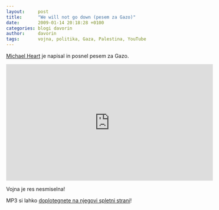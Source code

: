 ```yaml
---
layout:     post
title:      "We will not go down (pesem za Gazo)"
date:       2009-01-14 20:18:28 +0100
categories: blogi davorin
author:		davorin
tags:		vojna, politika, Gaza, Palestina, YouTube
---
```


[Michael Heart](http://www.michaelheart.com/) je napisal in posnel pesem za Gazo.

<div class="video-container">
	<iframe width="560" height="315" src="https://www.youtube.com/embed/dlfhoU66s4Y" frameborder="0" allow="autoplay; encrypted-media" allowfullscreen></iframe>
</div>

Vojna je res nesmiselna!

MP3 si lahko [doplotegnete na njegovi spletni strani](http://www.michaelheart.com/)!